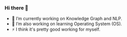 ### Hi there 👋

- 🔭 I’m currently working on Knowledge Graph and NLP.
- 🤔 I’m also working on learning Operating System (OS).
- ⚡ I think it's pretty good working for myself.
<!--
**MobtgZhang/mobtgzhang** is a ✨ _special_ ✨ repository because its `README.md` (this file) appears on your GitHub profile.

Here are some ideas to get you started:


- 🌱 I’m currently learning ...
- 👯 I’m looking to collaborate on ...
- 🤔 I’m looking for help with ...
- 💬 Ask me about ...
- 📫 How to reach me: ...
- 😄 Pronouns: ...
- ⚡ Fun fact: ...
-->
